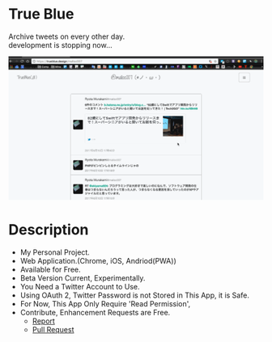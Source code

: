 True Blue
========================

Archive tweets on every other day.       
development is stopping now...


![example](demo.gif)

Description
========================

- My Personal Project.
- Web Application.(Chrome, iOS, Andriod(PWA))
- Available for Free.
- Beta Version Current, Experimentally.
- You Need a Twitter Account to Use.
- Using OAuth 2, Twitter Password is not Stored in This App, it is Safe.
- For Now, This App Only Require 'Read Permission',
- Contribute, Enhancement Requests are Free.
  - [Report](https://github.com/ryota-murakami/trueblue/issues)
  - [Pull Request](https://github.com/ryota-murakami/trueblue/pulls)
